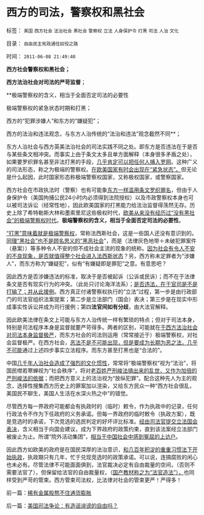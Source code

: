 # 西方的司法，警察权和黑社会

标签： `美国` `西方社会` `法治社会` `黑社会` `警察权` `立法` `人身保护令` `打黑` `司法` `人治` `文化` 

目录： `自由民主宪政通往奴役之路`

时间： `2011-06-08 21:49:40`

**西方社会警察权和黑社会；**

**西方法治社会对司法的严苛监督**；

**极端警察权的含义，相当于全面否定司法的必要性

极端警察权的紧急状态时期和打黑；

西方的“犯罪涉嫌人”和东方的“嫌疑犯”；

西方的法治和违法观念，与东方人治传统的“法治和违法”观念截然不同**；

东方人治社会与西方英美法治社会的司法实践不同之处。即东方是否违法在于是否与某些条文相冲突。而事实上由于条文太多且单方面解释（本身很多矛盾之处），如果要罗织罪名甚至非法打黑的手段，[几乎肯定可以把任何人捕入罗网](../../../2010/10/24/黑律师的贡献“非法无正义”.md)。这种广义的司法形态，称之为极端的警察权。[在欧美国家有时会出现在“紧急状态”。](../../../2009/9/30/永久性的全国全民总动员.md)但无论是什么起因，此时国家形态称极端警察权国家，又称极权国家，或警察国家。

西方社会在市政执法时（警察）也有可能象[东方一样滥用条文罗织罪名](../../../2010/9/21/“民主斗士”大部分是民粹斗士.md)，但由于人身保护令（美国拘捕公民24小时内必须得到法院授权）以及市政警察权本身也可以被司法诉讼（经常性地），因此欧美国家的打黑能力给法治监督得荡然无存。历史上除了希特勒斯大林和墨索里尼这些极权时代，[欧美从来没有经历过“没有黑社会”的极端警察权时代](http://darthvad123.wordpress.com/2011/04/11/%E6%B3%95%E5%88%B6%E7%A4%BE%E4%BC%9A%E5%BF%85%E5%AE%9A%E5%AD%98%E5%9C%A8%E6%9F%90%E7%A7%8D%E7%A8%8B%E5%BA%A6%E7%9A%84%E9%BB%91%E7%A4%BE%E4%BC%9A/)。**极端警察权的含义，相当于全面否定司法的必要性**。

[“打黑”意味着就是极端警察权](../../../2010/10/4/黑社会和黑社会行为和打黑的本质.md)，常称法西斯社会，这是一些国人还没有意识到的。[同理“黑社会”也不是顾名思义的“黑恶社会](../../../2011/5/18/法办黑社会.md)”，而是（法律灰色地带＋未破犯罪案件（悬案））等多种令人不安的但不成社会主流的现象的统称。[因为社会有令人不安的不良现象，是否就值得整个社会进入法西斯状态](../../../2010/7/21/不要搞道德“治法”.md)？另，西方称未定罪者为“涉嫌人”，而东方称为“嫌疑犯”，似有“有嫌疑即是罪犯”之意。有意思吧？

因此西方是否涉嫌违法的标准，取决于是否被起诉（公诉或民诉）；而不在于法律条文是否有现实行为的冲突。（此处只讨论海洋法系）；[是否违法，在于官司是不是打输了；并从此援例](../../../2011/5/18/法办黑社会.md)。西方真正付诸警察权执行的“立法”过程，第一步是由行政部门的司法官组织法案提案；第二步是立法部门（国会）表决；第三步是在现实中形成事实性诉讼并成为司行援例；第四**法官间如有分歧**，由大法官解释。

因此欧美法律在条文上可能与东方人治传统一样有繁琐的特点；但对于司法本身，特别是司法程序本身是监督就要严苛得多。两者的区别，可能就在[于西方法治社会对司法本身监督极严](../../../2010/10/24/黑律师的贡献“非法无正义”.md)，而东方社会的司法则运用（常常接近于）极端警察权，对社会监督极严。在西方社会，[恶法不是不可能出现，但是要成为长期为恶之法，几乎不可能](../../../2009/8/20/不完善的法治也比完美的人治好.md)通过上述四步事实立法程序。而东方甚至打黑也是“合法的”。

中国[几千年人治社会造成了强烈的文化惯性](../../../2010/3/13/历史惯性耗尽文明才能“升级”.md)，常常将“极端警察权”视为“法治”，将国民噤若寒蝉视为“社会秩序”，将对[老百姓严刑峻法搞出来的乱世，又作为加倍的严刑峻法的依据](../../../2010/10/25/严刑峻法Vs酌情减免提供的腐败空间.md)；而把西方意义上的法治视为“放纵犯罪”。配合这种先人为主的观念，选择性搜集西方历史上的罪案加以渲染，又给东方民众一种“西方社会很乱，美国民不聊生，美国人生活在水深火热之中”的错觉。

尽管西方每一界政府可能都会有执政时的（临时）敕令，作为执政中的记录，任何行政法令不作为下任政府的义务承诺。但每一界政府的临时敕令（执政方案），既是竞选时的承诺，下次竞选的选民判定的好坏评比标准。[经由司法官提交立法国会表决](../../../2011/5/12/美国的司法官没有司法权.md)，含义相当于向国会建议，成为下界政府的政策约束，直到该法案经立法部门被废止为止。所谓“院外活动集团”，[相当于中国社会中感到冤屈的上访户](../../../2009/8/21/官官能相卫之疏不间亲.md)。

因此西方如欧美的政府是在国民深厚的法治意识，[和几百年积淀的重重习惯法下开始执政](../../../2010/10/23/民主就是法治；法学研究民主.md)，执政期只有几年，忙于兑现竞选时的政策承诺。可以说，连搞腐败的闲心也未必有。尽管法律不可能面面俱到，法官裁决必定有自由裁量的空间，（否则不需要法官了），但保留给法官的自由裁量权，（[国产教材称之为“法官造法”），](../../../2011/4/27/我国记者论证西方严厉管制互联网.md)也同样受到严苛的管束。西方管束司法权，比法律对社会的管束更严！严得多！



前一篇：[稀有金属股熬不住通货膨胀](../../../2011/6/8/稀有金属股熬不住通货膨胀.md)

后一篇：[美国司法争论：有造谣诽谤的自由吗？](../../../2011/6/8/美国司法争论：有造谣诽谤的自由吗？.md)